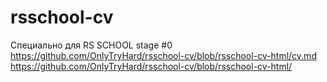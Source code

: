 # rsschool-cv
Специально для RS SCHOOL stage #0
https://github.com/OnlyTryHard/rsschool-cv/blob/rsschool-cv-html/cv.md
https://github.com/OnlyTryHard/rsschool-cv/blob/rsschool-cv-html/
